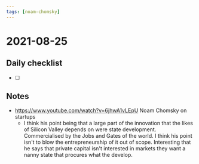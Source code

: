 ```yaml
---
tags: [noam-chomsky]
---
```

# 2021-08-25

## Daily checklist

* [ ]

## Notes

* https://www.youtube.com/watch?v=6jhwA1vLEpU Noam Chomsky on startups
    * I think his point being that a large part of the innovation that the likes of Silicon Valley depends on were state
      development. Commercialised by the Jobs and Gates of the world. I think his point isn't to blow the entrepreneurship
      of it out of scope. Interesting that he says that private capital isn't interested in markets they want a nanny state
      that procures what the develop.
